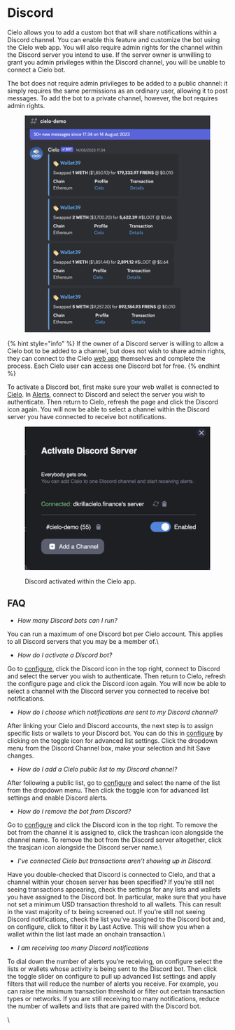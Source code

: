 # Discord

Cielo allows you to add a custom bot that will share notifications within a Discord channel. You can enable this feature and customize the bot using the Cielo web app. You will also require admin rights for the channel within the Discord server you intend to use. If the server owner is unwilling to grant you admin privileges within the Discord channel, you will be unable to connect a Cielo bot.

The bot does not require admin privileges to be added to a public channel: it simply requires the same permissions as an ordinary user, allowing it to post messages. To add the bot to a private channel, however, the bot requires admin rights.

<figure><img src="../../.gitbook/assets/Screenshot 2023-08-16 at 15.01.01.png" alt=""><figcaption></figcaption></figure>

{% hint style="info" %}
If the owner of a Discord server is willing to allow a Cielo bot to be added to a channel, but does not wish to share admin rights, they can connect to the Cielo [web app](https://app.cielo.finance/) themselves and complete the process. Each Cielo user can access one Discord bot for free.
{% endhint %}

To activate a Discord bot, first make sure your web wallet is connected to [Cielo](https://app.cielo.finance/). In [Alerts](https://app.cielo.finance/settings/alerts), connect to Discord and select the server you wish to authenticate. Then return to Cielo, refresh the page and click the Discord icon again. You will now be able to select a channel within the Discord server you have connected to receive bot notifications.

<figure><img src="../../.gitbook/assets/Screenshot 2023-08-16 at 14.57.20.png" alt=""><figcaption><p>Discord activated within the Cielo app.</p></figcaption></figure>



## FAQ

* _How many Discord bots can I run?_

You can run a maximum of one Discord bot per Cielo account. This applies to all Discord servers that you may be a member of.\


* _How do I activate a Discord bot?_

Go to [configure](https://app.cielo.finance/configure), click the Discord icon in the top right, connect to Discord and select the server you wish to authenticate. Then return to Cielo, refresh the configure page and click the Discord icon again. You will now be able to select a channel with the Discord server you connected to receive bot notifications.

* _How do I choose which notifications are sent to my Discord channel?_

After linking your Cielo and Discord accounts, the next step is to assign specific lists or wallets to your Discord bot. You can do this in [configure](https://app.cielo.finance/configure) by clicking on the toggle icon for advanced list settings. Click the dropdown menu from the Discord Channel box, make your selection and hit Save changes.



* _How do I add a Cielo public list to my Discord channel?_

After following a public list, go to [configure](https://app.cielo.finance/configure) and select the name of the list from the dropdown menu. Then click the toggle icon for advanced list settings and enable Discord alerts.



* _How do I remove the bot from Discord?_

Go to [configure](https://app.cielo.finance/configure) and click the Discord icon in the top right. To remove the bot from the channel it is assigned to, click the trashcan icon alongside the channel name. To remove the bot from the Discord server altogether, click the trasjcan icon alongside the Discord server name.\


* _I’ve connected Cielo but transactions aren’t showing up in Discord._

Have you double-checked that Discord is connected to Cielo, and that a channel within your chosen server has been specified? If you’re still not seeing transactions appearing, check the settings for any lists and wallets you have assigned to the Discord bot. In particular, make sure that you have not set a minimum USD transaction threshold to all wallets. This can result in the vast majority of tx being screened out. If you’re still not seeing Discord notifications, check the list you’ve assigned to the Discord bot and, on configure, click to filter it by Last Active. This will show you when a wallet within the list last made an onchain transaction.\


* _I am receiving too many Discord notifications_

To dial down the number of alerts you’re receiving, on configure select the lists or wallets whose activity is being sent to the Discord bot. Then click the toggle slider on configure to pull up advanced list settings and apply filters that will reduce the number of alerts you receive. For example, you can raise the minimum transaction threshold or filter out certain transaction types or networks. If you are still receiving too many notifications, reduce the number of wallets and lists that are paired with the Discord bot.

\
